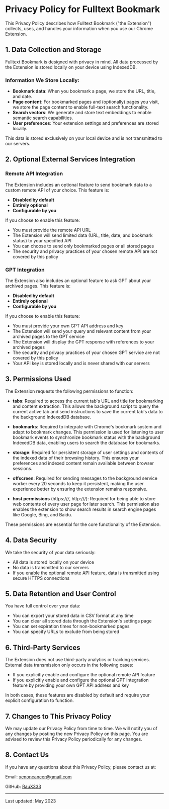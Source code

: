 # Privacy Policy for Fulltext Bookmark

This Privacy Policy describes how Fulltext Bookmark ("the Extension") collects, uses, and handles your information when you use our Chrome Extension.

## 1. Data Collection and Storage

Fulltext Bookmark is designed with privacy in mind. All data processed by the Extension is stored locally on your device using IndexedDB.

### Information We Store Locally:

* **Bookmark data**: When you bookmark a page, we store the URL, title, and date.
* **Page content**: For bookmarked pages and (optionally) pages you visit, we store the page content to enable full-text search functionality.
* **Search vectors**: We generate and store text embeddings to enable semantic search capabilities.
* **User preferences**: Your extension settings and preferences are stored locally.

This data is stored exclusively on your local device and is not transmitted to our servers.

## 2. Optional External Services Integration

### Remote API Integration

The Extension includes an optional feature to send bookmark data to a custom remote API of your choice. This feature is:

* **Disabled by default**
* **Entirely optional**
* **Configurable by you**

If you choose to enable this feature:

* You must provide the remote API URL
* The Extension will send limited data (URL, title, date, and bookmark status) to your specified API
* You can choose to send only bookmarked pages or all stored pages
* The security and privacy practices of your chosen remote API are not covered by this policy

### GPT Integration

The Extension also includes an optional feature to ask GPT about your archived pages. This feature is:

* **Disabled by default**
* **Entirely optional**
* **Configurable by you**

If you choose to enable this feature:

* You must provide your own GPT API address and key
* The Extension will send your query and relevant content from your archived pages to the GPT service
* The Extension will display the GPT response with references to your archived pages
* The security and privacy practices of your chosen GPT service are not covered by this policy
* Your API key is stored locally and is never shared with our servers

## 3. Permissions Used

The Extension requests the following permissions to function:

* **tabs**: Required to access the current tab's URL and title for bookmarking and content extraction. This allows the background script to query the current active tab and send instructions to save the current tab's data to the background IndexedDB database.

* **bookmarks**: Required to integrate with Chrome's bookmark system and adapt to bookmark changes. This permission is used for listening to user bookmark events to synchronize bookmark status with the background IndexedDB data, enabling users to search the database for bookmarks.

* **storage**: Required for persistent storage of user settings and contents of the indexed data of their browsing history. This ensures your preferences and indexed content remain available between browser sessions.

* **offscreen**: Required for sending messages to the background service worker every 20 seconds to keep it persistent, making the user experience better by ensuring the extension remains responsive.

* **host permissions** (https://*/*, http://*/*): Required for being able to store web contents of every user page for later search. This permission also enables the extension to show search results in search engine pages like Google, Bing, and Baidu.

These permissions are essential for the core functionality of the Extension.

## 4. Data Security

We take the security of your data seriously:

* All data is stored locally on your device
* No data is transmitted to our servers
* If you enable the optional remote API feature, data is transmitted using secure HTTPS connections

## 5. Data Retention and User Control

You have full control over your data:

* You can export your stored data in CSV format at any time
* You can clear all stored data through the Extension's settings page
* You can set expiration times for non-bookmarked pages
* You can specify URLs to exclude from being stored

## 6. Third-Party Services

The Extension does not use third-party analytics or tracking services. External data transmission only occurs in the following cases:

* If you explicitly enable and configure the optional remote API feature
* If you explicitly enable and configure the optional GPT integration feature by providing your own GPT API address and key

In both cases, these features are disabled by default and require your explicit configuration to function.

## 7. Changes to This Privacy Policy

We may update our Privacy Policy from time to time. We will notify you of any changes by posting the new Privacy Policy on this page. You are advised to review this Privacy Policy periodically for any changes.

## 8. Contact Us

If you have any questions about this Privacy Policy, please contact us at:

Email: xenoncancer@gmail.com

GitHub: [RauX333](https://github.com/RauX333)

---

Last updated: May 2023